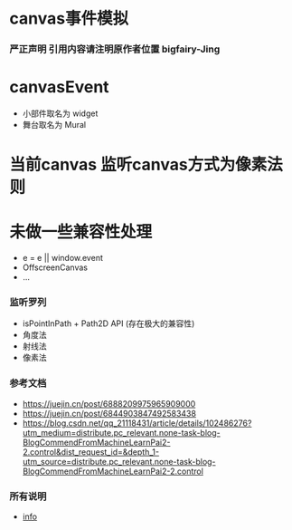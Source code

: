 # canvas事件模拟
### 严正声明 引用内容请注明原作者位置 bigfairy-Jing
# canvasEvent
* 小部件取名为 widget
* 舞台取名为 Mural

# 当前canvas 监听canvas方式为像素法则

# 未做一些兼容性处理 
* e = e || window.event
* OffscreenCanvas
* ...

### 监听罗列
* isPointInPath + Path2D  API (存在极大的兼容性)
* 角度法
* 射线法
* 像素法

### 参考文档
* https://juejin.cn/post/6888209975965909000
* https://juejin.cn/post/6844903847492583438
* https://blog.csdn.net/qq_21118431/article/details/102486276?utm_medium=distribute.pc_relevant.none-task-blog-BlogCommendFromMachineLearnPai2-2.control&dist_request_id=&depth_1-utm_source=distribute.pc_relevant.none-task-blog-BlogCommendFromMachineLearnPai2-2.control

### 所有说明
* [info](./info.md)